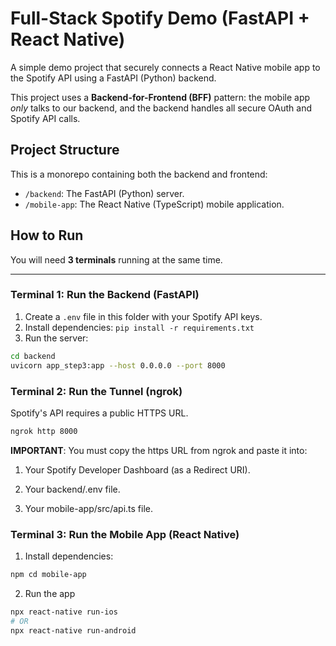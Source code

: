 # Full-Stack Spotify Demo (FastAPI + React Native)

A simple demo project that securely connects a React Native mobile app to the Spotify API using a FastAPI (Python) backend.

This project uses a **Backend-for-Frontend (BFF)** pattern: the mobile app *only* talks to our backend, and the backend handles all secure OAuth and Spotify API calls.

## Project Structure

This is a monorepo containing both the backend and frontend:

* `/backend`: The FastAPI (Python) server.
* `/mobile-app`: The React Native (TypeScript) mobile application.

## How to Run

You will need **3 terminals** running at the same time.

---

### Terminal 1: Run the Backend (FastAPI)

1.  Create a `.env` file in this folder with your Spotify API keys.
2.  Install dependencies: `pip install -r requirements.txt`
3.  Run the server:

```bash
cd backend
uvicorn app_step3:app --host 0.0.0.0 --port 8000
```
### Terminal 2: Run the Tunnel (ngrok)

Spotify's API requires a public HTTPS URL.
```bash
ngrok http 8000
```

**IMPORTANT**: You must copy the https URL from ngrok and paste it into:

1. Your Spotify Developer Dashboard (as a Redirect URI).

2. Your backend/.env file.

3. Your mobile-app/src/api.ts file.

### Terminal 3: Run the Mobile App (React Native)
1. Install dependencies: 
```bash
npm cd mobile-app
```
2. Run the app
```bash
npx react-native run-ios
# OR
npx react-native run-android
```
